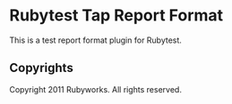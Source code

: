 # Rubytest Tap Report Format

This is a test report format plugin for Rubytest.


## Copyrights

Copyright 2011 Rubyworks. All rights reserved.


